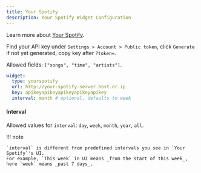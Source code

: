 ```yaml
---
title: Your Spotify
description: Your Spotify Widget Configuration
---
```


Learn more about [Your Spotify](https://github.com/Yooooomi/your_spotify).

Find your API key under `Settings > Account > Public token`, click `Generate` if not yet generated, copy key after
`?token=`.

Allowed fields: `["songs", "time", "artists"]`.

```yaml
widget:
  type: yourspotify
  url: http://your-spotify-server.host.or.ip
  key: apikeyapikeyapikeyapikeyapikey
  interval: month # optional, defaults to week
```

#### Interval

Allowed values for `interval`: `day`, `week`, `month`, `year`, `all`.

!!! note

    `interval` is different from predefined intervals you see in `Your Spotify`'s UI.
    For example, `This week` in UI means _from the start of this week_, here `week` means _past 7 days_.
